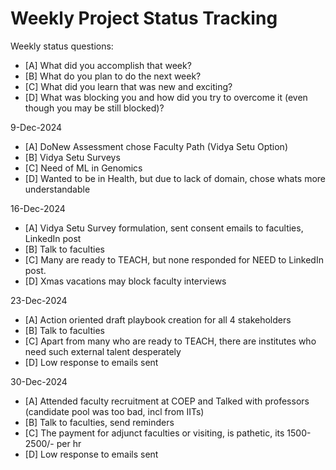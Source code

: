 # Weekly Project Status Tracking

Weekly status questions:
- [A] What did you accomplish that week?
- [B] What do you plan to do the next week?
- [C] What did you learn that was new and exciting?
- [D] What was blocking you and how did you try to overcome it (even though you may be still blocked)?

9-Dec-2024
- [A] DoNew Assessment chose Faculty Path (Vidya Setu Option)
- [B] Vidya Setu Surveys
- [C] Need of ML in Genomics
- [D] Wanted to be  in Health, but due to lack of domain, chose whats more understandable

16-Dec-2024
- [A] Vidya Setu Survey formulation, sent consent emails to faculties, LinkedIn post
- [B] Talk to faculties
- [C] Many are ready to TEACH, but none responded for NEED to LinkedIn post.
- [D] Xmas vacations may block faculty interviews

23-Dec-2024
- [A] Action oriented draft playbook creation for all 4 stakeholders
- [B] Talk to faculties
- [C] Apart from many who are ready to TEACH, there are institutes who need such external talent desperately
- [D] Low response to emails sent

30-Dec-2024
- [A] Attended faculty recruitment at COEP and Talked with professors (candidate pool was too bad, incl from IITs)
- [B] Talk to faculties, send reminders
- [C] The payment for adjunct faculties or visiting, is pathetic, its 1500-2500/- per hr
- [D] Low response to emails sent